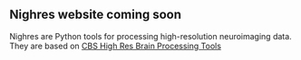 ## Nighres website coming soon

Nighres are Python tools for processing high-resolution neuroimaging data. They are based on [CBS High Res Brain Processing Tools](https://www.cbs.mpg.de/institute/software/cbs-tools)
